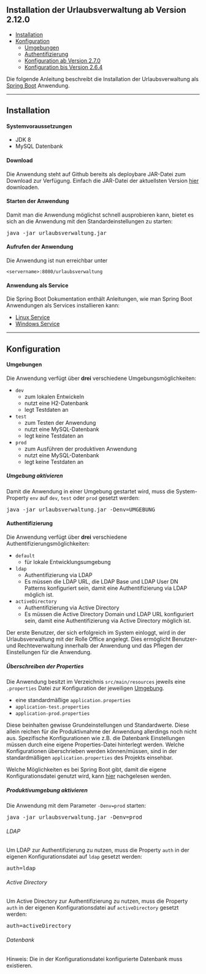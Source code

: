 ## Installation der Urlaubsverwaltung ab Version 2.12.0

* [Installation](#installation)
* [Konfiguration](#konfiguration)
    * [Umgebungen](#umgebungen)
    * [Authentifizierung](#authentifizierung)
    * [Konfiguration ab Version 2.7.0](#konfiguration-ab-version-270)
    * [Konfiguration bis Version 2.6.4](#konfiguration-bis-version-264)

Die folgende Anleitung beschreibt die Installation der Urlaubsverwaltung als
[Spring Boot](http://projects.spring.io/spring-boot/) Anwendung.

---

## Installation

#### Systemvoraussetzungen

* JDK 8
* MySQL Datenbank

#### Download

Die Anwendung steht auf Github bereits als deploybare JAR-Datei zum Download zur Verfügung.
Einfach die JAR-Datei der aktuellsten Version [hier](https://github.com/synyx/urlaubsverwaltung/releases/latest)
downloaden.

#### Starten der Anwendung

Damit man die Anwendung möglichst schnell ausprobieren kann, bietet es sich an die Anwendung mit den
Standardeinstellungen zu starten:

<pre>java -jar urlaubsverwaltung.jar</pre>

#### Aufrufen der Anwendung

Die Anwendung ist nun erreichbar unter

`<servername>:8080/urlaubsverwaltung`

#### Anwendung als Service

Die Spring Boot Dokumentation enthält Anleitungen, wie man Spring Boot Anwendungen als Services installieren kann:
* [Linux Service](http://docs.spring.io/spring-boot/docs/current/reference/html/deployment-install.html#deployment-service)
* [Windows Service](http://docs.spring.io/spring-boot/docs/current/reference/html/deployment-windows.html)

---

## Konfiguration

#### Umgebungen

Die Anwendung verfügt über **drei** verschiedene Umgebungsmöglichkeiten:

* `dev`
    * zum lokalen Entwickeln
    * nutzt eine H2-Datenbank
    * legt Testdaten an
* `test`
    * zum Testen der Anwendung
    * nutzt eine MySQL-Datenbank
    * legt keine Testdaten an
* `prod`
    * zum Ausführen der produktiven Anwendung
    * nutzt eine MySQL-Datenbank
    * legt keine Testdaten an

##### Umgebung aktivieren

Damit die Anwendung in einer Umgebung gestartet wird, muss die System-Property `env` auf `dev`, `test` oder `prod`
gesetzt werden:

<pre>java -jar urlaubsverwaltung.jar -Denv=UMGEBUNG</pre>

#### Authentifizierung

Die Anwendung verfügt über **drei** verschiedene Authentifizierungsmöglichkeiten:

* `default`
    * für lokale Entwicklungsumgebung
* `ldap`
    * Authentifizierung via LDAP
    * Es müssen die LDAP URL, die LDAP Base und LDAP User DN Patterns konfiguriert sein, damit eine Authentifizierung via LDAP möglich ist.
* `activeDirectory`
    * Authentifizierung via Active Directory
    * Es müssen die Active Directory Domain und LDAP URL konfiguriert sein, damit eine Authentifizierung via Active Directory möglich ist.

Der erste Benutzer, der sich erfolgreich im System einloggt, wird in der Urlaubsverwaltung mit der Rolle Office angelegt.
Dies ermöglicht Benutzer- und Rechteverwaltung innerhalb der Anwendung und das Pflegen der Einstellungen für die Anwendung.

##### Überschreiben der Properties

Die Anwendung besitzt im Verzeichnis `src/main/resources` jeweils eine `.properties` Datei zur Konfiguration der
jeweiligen [Umgebung](#umgebungen).

* eine standardmäßige `application.properties`
* `application-test.properties`
* `application-prod.properties`

Diese beinhalten gewisse Grundeinstellungen und Standardwerte. Diese allein reichen für die Produktivnahme der
Anwendung allerdings noch nicht aus. Spezifische Konfigurationen wie z.B. die Datenbank Einstellungen müssen durch eine
eigene Properties-Datei hinterlegt werden. Welche Konfigurationen überschrieben werden können/müssen, sind in der
standardmäßigen `application.properties` des Projekts einsehbar.

Welche Möglichkeiten es bei Spring Boot gibt, damit die eigene Konfigurationsdatei genutzt wird, kann
[hier](http://docs.spring.io/spring-boot/docs/current/reference/html/boot-features-external-config.html#boot-features-external-config-application-property-files)
nachgelesen werden.

##### Produktivumgebung aktivieren

Die Anwendung mit dem Parameter `-Denv=prod` starten:

<pre>java -jar urlaubsverwaltung.jar -Denv=prod</pre>

###### LDAP

Um LDAP zur Authentifizierung zu nutzen, muss die Property `auth` in der eigenen Konfigurationsdatei auf `ldap` gesetzt
werden:

<pre>auth=ldap</pre>

###### Active Directory

Um Active Directory zur Authentifizierung zu nutzen, muss die Property `auth` in der eigenen Konfigurationsdatei auf
`activeDirectory` gesetzt werden:

<pre>auth=activeDirectory</pre>

###### Datenbank

Hinweis: Die in der Konfigurationsdatei konfigurierte Datenbank muss existieren.
